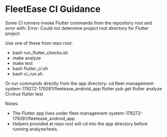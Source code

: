 # FleetEase CI Guidance

Some CI runners invoke Flutter commands from the repository root and error with:
Error: Could not determine project root directory for Flutter project

Use one of these from repo root:
- bash run_flutter_checks.sh
- make analyze
- make test
- bash flutter_ci.sh
- bash ci_run.sh

Or run commands directly from the app directory:
cd fleet-management-system-179272-179281/fleetease_android_app
flutter pub get
flutter analyze
CI=true flutter test

Notes:
- The Flutter app lives under fleet-management-system-179272-179281/fleetease_android_app
- Helpers provided at repo root will cd into the app directory before running analyze/tests.
